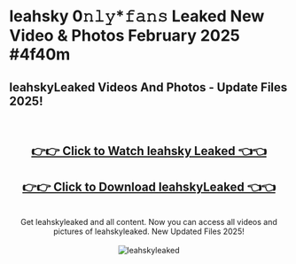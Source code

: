 # leahsky 0𝚗𝚕𝚢*𝚏𝚊𝚗𝚜 Leaked New Video & Photos February 2025 #4f40m

<h2>leahskyLeaked Videos And Photos - Update Files 2025!</h2>
<br>
<div align="center">
<h2><a href="https://mediaupload.pro?title=leahsky&ref=11F" rel="nofollow">👉👉 Click to Watch leahsky Leaked 👈👈</a></h2>
<h2><a href="https://mediaupload.pro?title=leahsky&ref=11F" rel="nofollow">👉👉 Click to Download leahskyLeaked 👈👈</a></h2>
<br>
Get leahskyleaked and all content. Now you can access all videos and pictures of leahskyleaked. New Updated Files 2025!
<br>
<br>
<a href="https://mediaupload.pro?title=leahsky&ref=11F" rel="nofollow" data-target="animated-image.originalLink"><img src="https://i.ibb.co/Gkj2r4b/banner.png" alt="leahskyleaked" style="max-width: 100%; display: inline-block;" data-target="animated-image.originalImage"></a>
</div>
<br>

